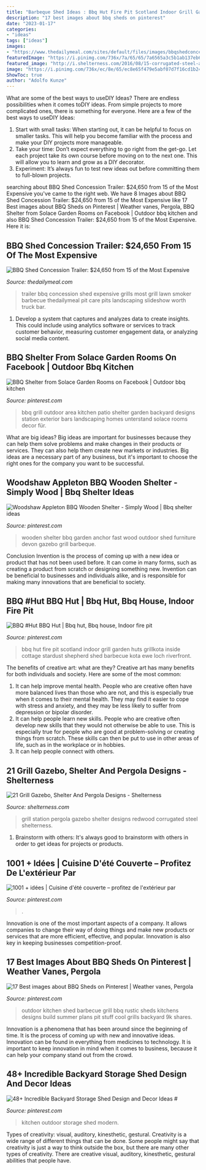 ```yaml
---
title: "Barbeque Shed Ideas : Bbq Hut Fire Pit Scotland Indoor Grill Garden Huts Grillkota Inside Cottage Stardust Shepherd Shed Barbecue Kota Ewe Loch Riverfront"
description: "17 best images about bbq sheds on pinterest"
date: "2023-01-17"
categories:
- "ideas"
tags: ["ideas"]
images:
- "https://www.thedailymeal.com/sites/default/files/images/bbqshedconcessiontrailer-SouthernYankeeBarBQ_0.jpg"
featuredImage: "https://i.pinimg.com/736x/7a/65/65/7a6565a3c5b1ab137eb629f45c5b3b80.jpg"
featured_image: "http://i.shelterness.com/2016/08/15-corrugated-steel-and-redwood-grill-station.jpg"
image: "https://i.pinimg.com/736x/ec/8e/65/ec8e65f479e5abf07d7f16cd1b24d071.jpg"
ShowToc: true
author: "Adolfo Kunze"
---
```



What are some of the best ways to useDIY Ideas?
There are endless possibilities when it comes toDIY ideas. From simple projects to more complicated ones, there is something for everyone. Here are a few of the best ways to useDIY Ideas: 
1. Start with small tasks: When starting out, it can be helpful to focus on smaller tasks. This will help you become familiar with the process and make your DIY projects more manageable. 
2. Take your time: Don’t expect everything to go right from the get-go. Let each project take its own course before moving on to the next one. This will allow you to learn and grow as a DIY decorator. 
3. Experiment: It’s always fun to test new ideas out before committing them to full-blown projects.

	

		
searching about BBQ Shed Concession Trailer: $24,650 from 15 of the Most Expensive you've came to the right web. We have 8 Images about BBQ Shed Concession Trailer: $24,650 from 15 of the Most Expensive like 17 Best images about BBQ Sheds on Pinterest | Weather vanes, Pergola, BBQ Shelter from Solace Garden Rooms on Facebook | Outdoor bbq kitchen and also BBQ Shed Concession Trailer: $24,650 from 15 of the Most Expensive. Here it is:
		
    
## BBQ Shed Concession Trailer: $24,650 From 15 Of The Most Expensive

<img loading=lazy src="https://www.thedailymeal.com/sites/default/files/images/bbqshedconcessiontrailer-SouthernYankeeBarBQ_0.jpg" onerror="this.onerror=null;this.src='https://tse3.mm.bing.net/th?id=OIP.4USAGYicGyjAKHwSeT0vWAEsDI&amp;pid=15.1';" alt="BBQ Shed Concession Trailer: $24,650 from 15 of the Most Expensive">

_Source: thedailymeal.com_

>trailer bbq concession shed expensive grills most grill lawn smoker barbecue thedailymeal pit care pits landscaping slideshow worth truck bar. 

	

1. Develop a system that captures and analyzes data to create insights. This could include using analytics software or services to track customer behavior, measuring customer engagement data, or analyzing social media content. 

    
## BBQ Shelter From Solace Garden Rooms On Facebook | Outdoor Bbq Kitchen

<img loading=lazy src="https://i.pinimg.com/736x/7a/65/65/7a6565a3c5b1ab137eb629f45c5b3b80.jpg" onerror="this.onerror=null;this.src='https://tse4.mm.bing.net/th?id=OIP.nVRXMYXPWE6I8wlWff8efQHaJ3&amp;pid=15.1';" alt="BBQ Shelter from Solace Garden Rooms on Facebook | Outdoor bbq kitchen">

_Source: pinterest.com_

>bbq grill outdoor area kitchen patio shelter garden backyard designs station exterior bars landscaping homes unterstand solace rooms decor für. 

	

What are big ideas?
Big ideas are important for businesses because they can help them solve problems and make changes in their products or services. They can also help them create new markets or industries. Big ideas are a necessary part of any business, but it's important to choose the right ones for the company you want to be successful.

    
## Woodshaw Appleton BBQ Wooden Shelter - Simply Wood | Bbq Shelter Ideas

<img loading=lazy src="https://i.pinimg.com/originals/86/a1/8e/86a18e210d824c59c0dbaebd9b868c9e.jpg" onerror="this.onerror=null;this.src='https://tse3.mm.bing.net/th?id=OIP._31p5c8R7IZRy-o4HRUKjAHaJ3&amp;pid=15.1';" alt="Woodshaw Appleton BBQ Wooden Shelter - Simply Wood | Bbq shelter ideas">

_Source: pinterest.com_

>wooden shelter bbq garden anchor fast wood outdoor shed furniture devon gazebo grill barbeque. 

	

Conclusion
Invention is the process of coming up with a new idea or product that has not been used before. It can come in many forms, such as creating a product from scratch or designing something new. Invention can be beneficial to businesses and individuals alike, and is responsible for making many innovations that are beneficial to society.

    
## BBQ #Hut BBQ Hut | Bbq Hut, Bbq House, Indoor Fire Pit

<img loading=lazy src="https://i.pinimg.com/originals/48/57/dc/4857dc4329aef2c61f0b0ce227aeb624.jpg" onerror="this.onerror=null;this.src='https://tse1.mm.bing.net/th?id=OIP.ImUJPs75m46yDIfSQrae_wHaFH&amp;pid=15.1';" alt="BBQ #Hut BBQ Hut | Bbq hut, Bbq house, Indoor fire pit">

_Source: pinterest.com_

>bbq hut fire pit scotland indoor grill garden huts grillkota inside cottage stardust shepherd shed barbecue kota ewe loch riverfront. 

	

The benefits of creative art: what are they?
Creative art has many benefits for both individuals and society. Here are some of the most common: 
1) It can help improve mental health. People who are creative often have more balanced lives than those who are not, and this is especially true when it comes to their mental health. They may find it easier to cope with stress and anxiety, and they may be less likely to suffer from depression or bipolar disorder.
2) It can help people learn new skills. People who are creative often develop new skills that they would not otherwise be able to use. This is especially true for people who are good at problem-solving or creating things from scratch. These skills can then be put to use in other areas of life, such as in the workplace or in hobbies.
3) It can help people connect with others.

    
## 21 Grill Gazebo, Shelter And Pergola Designs - Shelterness

<img loading=lazy src="http://i.shelterness.com/2016/08/15-corrugated-steel-and-redwood-grill-station.jpg" onerror="this.onerror=null;this.src='https://tse4.mm.bing.net/th?id=OIP.LYoGjHoyhj7syZ0EBJ_QYwHaNL&amp;pid=15.1';" alt="21 Grill Gazebo, Shelter And Pergola Designs - Shelterness">

_Source: shelterness.com_

>grill station pergola gazebo shelter designs redwood corrugated steel shelterness. 

	

1. Brainstorm with others: It's always good to brainstorm with others in order to get ideas for projects or products.

    
## 1001 + Idées | Cuisine D&#039;été Couverte – Profitez De L&#039;extérieur Par

<img loading=lazy src="https://i.pinimg.com/736x/0e/04/85/0e0485f1dae622bf492a78c5f8aef38f.jpg" onerror="this.onerror=null;this.src='https://tse4.mm.bing.net/th?id=OIP.bKq8Px2NfXUCkbKmboatJwHaFj&amp;pid=15.1';" alt="1001 + idées | Cuisine d&#039;été couverte – profitez de l&#039;extérieur par">

_Source: pinterest.com_

>. 

	

Innovation is one of the most important aspects of a company. It allows companies to change their way of doing things and make new products or services that are more efficient, effective, and popular. Innovation is also key in keeping businesses competition-proof.

    
## 17 Best Images About BBQ Sheds On Pinterest | Weather Vanes, Pergola

<img loading=lazy src="https://s-media-cache-ak0.pinimg.com/736x/fa/86/d4/fa86d429f88068fbd865f42d3987f5a1.jpg" onerror="this.onerror=null;this.src='https://tse4.mm.bing.net/th?id=OIP.kzY6i1kZ0MOfE7-3qxssogHaLH&amp;pid=15.1';" alt="17 Best images about BBQ Sheds on Pinterest | Weather vanes, Pergola">

_Source: pinterest.com_

>outdoor kitchen shed barbecue grill bbq rustic sheds kitchens designs build summer plans pit stuff cool grills backyard 9k shares. 

	

Innovation is a phenomena that has been around since the beginning of time. It is the process of coming up with new and innovative ideas. Innovation can be found in everything from medicines to technology. It is important to keep innovation in mind when it comes to business, because it can help your company stand out from the crowd.

    
## 48+ Incredible Backyard Storage Shed Design And Decor Ideas #

<img loading=lazy src="https://i.pinimg.com/736x/ec/8e/65/ec8e65f479e5abf07d7f16cd1b24d071.jpg" onerror="this.onerror=null;this.src='https://tse3.mm.bing.net/th?id=OIP.i1vw49694-2NoBfL_Bb71QHaJ3&amp;pid=15.1';" alt="48+ Incredible Backyard Storage Shed Design and Decor Ideas #">

_Source: pinterest.com_

>kitchen outdoor storage shed modern. 

	

Types of creativity: visual, auditory, kinesthetic, gestural.
Creativity is a wide range of different things that can be done. Some people might say that creativity is just a way to think outside the box, but there are many other types of creativity. There are creative visual, auditory, kinesthetic, gestural abilities that people have.

